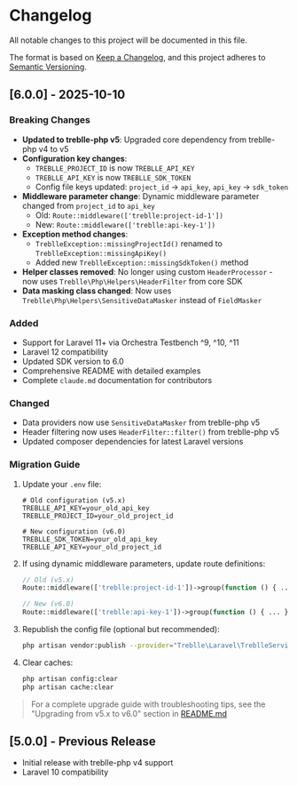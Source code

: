 # Changelog

All notable changes to this project will be documented in this file.

The format is based on [Keep a Changelog](https://keepachangelog.com/en/1.0.0/),
and this project adheres to [Semantic Versioning](https://semver.org/spec/v2.0.0.html).

## [6.0.0] - 2025-10-10

### Breaking Changes

- **Updated to treblle-php v5**: Upgraded core dependency from treblle-php v4 to v5
- **Configuration key changes**:
  - `TREBLLE_PROJECT_ID` is now `TREBLLE_API_KEY`
  - `TREBLLE_API_KEY` is now `TREBLLE_SDK_TOKEN`
  - Config file keys updated: `project_id` → `api_key`, `api_key` → `sdk_token`
- **Middleware parameter change**: Dynamic middleware parameter changed from `project_id` to `api_key`
  - Old: `Route::middleware(['treblle:project-id-1'])`
  - New: `Route::middleware(['treblle:api-key-1'])`
- **Exception method changes**:
  - `TreblleException::missingProjectId()` renamed to `TreblleException::missingApiKey()`
  - Added new `TreblleException::missingSdkToken()` method
- **Helper classes removed**: No longer using custom `HeaderProcessor` - now uses `Treblle\Php\Helpers\HeaderFilter` from core SDK
- **Data masking class changed**: Now uses `Treblle\Php\Helpers\SensitiveDataMasker` instead of `FieldMasker`

### Added

- Support for Laravel 11+ via Orchestra Testbench ^9, ^10, ^11
- Laravel 12 compatibility
- Updated SDK version to 6.0
- Comprehensive README with detailed examples
- Complete `claude.md` documentation for contributors

### Changed

- Data providers now use `SensitiveDataMasker` from treblle-php v5
- Header filtering now uses `HeaderFilter::filter()` from treblle-php v5
- Updated composer dependencies for latest Laravel versions

### Migration Guide

1. Update your `.env` file:
   ```shell
   # Old configuration (v5.x)
   TREBLLE_API_KEY=your_old_api_key
   TREBLLE_PROJECT_ID=your_old_project_id

   # New configuration (v6.0)
   TREBLLE_SDK_TOKEN=your_old_api_key
   TREBLLE_API_KEY=your_old_project_id
   ```

2. If using dynamic middleware parameters, update route definitions:
   ```php
   // Old (v5.x)
   Route::middleware(['treblle:project-id-1'])->group(function () { ... });

   // New (v6.0)
   Route::middleware(['treblle:api-key-1'])->group(function () { ... });
   ```

3. Republish the config file (optional but recommended):
   ```bash
   php artisan vendor:publish --provider="Treblle\Laravel\TreblleServiceProvider" --force
   ```

4. Clear caches:
   ```bash
   php artisan config:clear
   php artisan cache:clear
   ```

> For a complete upgrade guide with troubleshooting tips, see the "Upgrading from v5.x to v6.0" section in [README.md](README.md#upgrading-from-v5x-to-v60)

## [5.0.0] - Previous Release

- Initial release with treblle-php v4 support
- Laravel 10 compatibility
